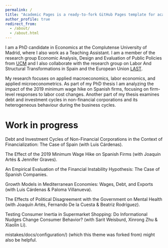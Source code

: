 ```yaml
---
permalink: /
title: "Academic Pages is a ready-to-fork GitHub Pages template for academic personal websites"
author_profile: true
redirect_from: 
  - /about/
  - /about.html
---
```


I am a PhD candidate in Economics at the Complutense University of Madrid, where I also work as a Teaching Assistant. I am a member of the research group Economic Analysis, Design and Evaluation of Public Policies from [UCM](https://www.ucm.es/grupos/grupo/1011) and I also collaborate with the research group on Labor And Structural Transformations in Spain and the European Union [LAST](https://www.ucm.es/last).


My research focuses on applied macroeconomics, labor economics, and applied microeconometrics. As part of my PhD thesis I am analyzing the impact of the 2019 minimum wage hike on Spanish firms, focusing on firm-level responses to labor cost changes. Another part of my thesis examines debt and investment cycles in non-financial corporations and its heterogeneous behaviour during the business cycles. 

Work in progress
======

Debt and Investment Cycles of Non-Financial Corporations in the Context of Financialization: The Case of Spain (with Luis Cárdenas).

The Effect of the 2019 Minimum Wage Hike on Spanish Firms (with Joaquín Artés & Jennifer Graves).

An Empirical Evaluation of the Financial Instability Hypothesis: The Case of Spanish Companies.

Growth Models in Mediterranean Economies: Wages, Debt, and Exports (with Luis Cárdenas & Paloma Villanueva).

The Effects of Political Disagreement with the Government on Mental Health (with Joaquín Artés, Fernando De la Cuesta & Beatriz Rodríguez).

Testing Consumer Inertia in Supermarket Shopping: Do Informational Nudges Change Consumer Behavior? (with Sarit Weisburd, Xinrong Zhu & Xiaolin Li).

mistakes/docs/configuration/) (which this theme was forked from) might also be helpful.
